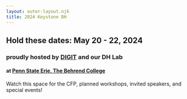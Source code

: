 ```yaml
---
layout: outer-layout.njk
title: 2024 Keystone DH
---
```


## Hold these dates: May 20 - 22, 2024 
### proudly hosted by [DIGIT](https://digit-psb.github.io/DIGIT/) and our DH Lab 
#### at [Penn State Erie, The Behrend College](https://behrend.psu.edu/)
        
        
Watch this space for the CFP, planned workshops, invited speakers, and special events!
    